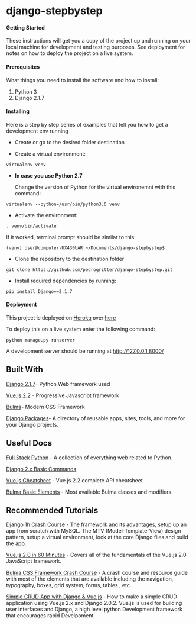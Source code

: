 # django-stepbystep

#### Getting Started
These instructions will get you a copy of the project up and running on your local machine for development and testing purposes. See deployment for notes on how to deploy the project on a live system.

#### Prerequisites
What things you need to install the software and how to install:
1. Python 3
2. Django 2.1.7


#### Installing
Here is a step by step series of examples that tell you how to get a development env running

+  Create or go to the desired folder destination

+  Create a virtual environment:

```
virtualenv venv
```

+  **__In case you use Python 2.7__**

   Change the version of Python for the virtual environemnt with this command:
   
```
virtualenv --python=/usr/bin/python3.6 venv
```

+ Activate the environment:

```
. venv/bin/activate
```

If it worked, terminal prompt should be similar to this:

```
(venv) User@computer-UX430UAR:~/Documents/django-stepbystep$
```

+  Clone the repository to the destination folder

```git
git clone https://github.com/pedrogritter/django-stepbystep.git
```
+ Install required dependencies by running:

```
pip install Django==2.1.7
```

#### Deployment
~~This project is deployed on [Heroku](https://www.heroku.com/) over [here](https://project-guru.herokuapp.com/)~~

To deploy this on a live system enter the following command:

```
python manage.py runserver
```
A development server should be running at http://127.0.0.1:8000/



## Built With

[Django 2.1.7](https://www.djangoproject.com/)- Python Web framework used

[Vue.js 2.2](https://vuejs.org/) - Progressive Javascript framework

[Bulma](https://bulma.io)- Modern CSS Framework

[Django Packages](https://djangopackages.org/)- A directory of reusable apps, sites, tools, and more for your Django projects.


## Useful Docs
[Full Stack Python](https://www.fullstackpython.com/table-of-contents.html) - A collection of everything web related to Python.

[Django 2.x Basic Commands](https://gist.github.com/bradtraversy/0df61e9b306db3d61eb24793b6b7132d)

[Vue.js Cheatsheet](https://vuejs-tips.github.io/cheatsheet/) - Vue.js 2.2 complete API cheatsheet 

[Bulma Basic Elements](http://yingyingzhang.com/bulma-cheat-sheet/assets/bulma-cheat-sheet-7-2-2018.pdf) - Most available Bulma classes and modifiers.

## Recommended Tutorials
[Django 1h Crash Course](https://www.youtube.com/watch?v=D6esTdOLXh4&t=1461s) - The framework and its advantages, setup up an app from scratch with MySQL. The MTV (Model-Template-View) design pattern, setup a virtual environment, look at the core Django files and build the app.

[Vue.js 2.0 in 60 Minutes](https://www.youtube.com/watch?v=z6hQqgvGI4Y&t=106s) - Covers all of the fundamentals of the Vue.js 2.0 JavaScript framework. 

[Bulma CSS Framework Crash Course](https://www.youtube.com/watch?v=IiPQYQT2-wg) - A crash course and resource guide with most of the elements that are available including the navigation, typography, boxes, grid system, forms, tables , etc.

[Simple CRUD App with Django & Vue.js](https://medium.com/quick-code/crud-app-using-vue-js-and-django-516edf4e4217) - How to make a simple CRUD application using Vue.js 2.x and Django 2.0.2. Vue.js is used for building user interfaces and Django, a high level python Development framework that encourages rapid Develpoment.






